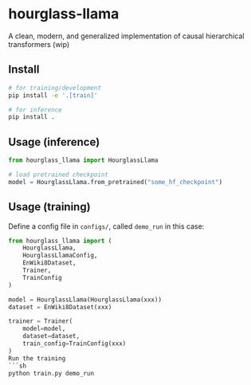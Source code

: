 # hourglass-llama
A clean, modern, and generalized implementation of causal hierarchical transformers (wip)

## Install
```sh
# for training/development
pip install -e '.[train]'

# for inference
pip install .
```

## Usage (inference)
```py
from hourglass_llama import HourglassLlama

# load pretrained checkpoint
model = HourglassLlama.from_pretrained("some_hf_checkpoint")
```

## Usage (training)

Define a config file in `configs/`, called `demo_run` in this case:
```py
from hourglass_llama import (
    HourglassLlama,
    HourglassLlamaConfig,
    EnWiki8Dataset,
    Trainer,
    TrainConfig
)

model = HourglassLlama(HourglassLlama(xxx))
dataset = EnWiki8Dataset(xxx)

trainer = Trainer(
    model=model,
    dataset=dataset,    
    train_config=TrainConfig(xxx)
)
Run the training
```sh
python train.py demo_run
```
